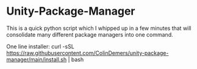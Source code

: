 # Unity-Package-Manager
This is a quick python script which I whipped up in a few minutes that will consolidate many different package managers into one command. 

One line installer: curl -sSL https://raw.githubusercontent.com/ColinDemers/unity-package-manager/main/install.sh | bash
